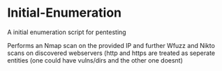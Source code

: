 # Initial-Enumeration
A initial enumeration script for pentesting

Performs an Nmap scan on the provided IP and further Wfuzz and Nikto scans on discovered webservers (http and https are treated as seperate entities (one could have vulns/dirs and the other one doesnt)

